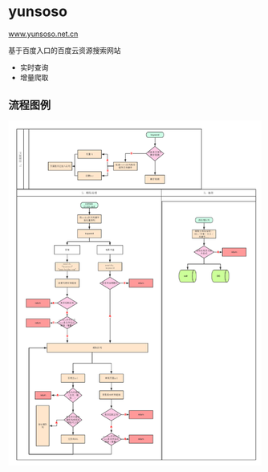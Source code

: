 # yunsoso
www.yunsoso.net.cn

基于百度入口的百度云资源搜索网站
  - 实时查询
  - 增量爬取
  
## 流程图例
![image](https://github.com/JasonXxs/yunsoso/blob/master/src/main/resources/static/img/yss%E6%B5%81%E7%A8%8B%E5%9B%BE%E4%BE%8B.png)
